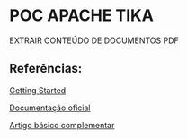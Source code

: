 # POC APACHE TIKA

EXTRAIR CONTEÚDO DE DOCUMENTOS PDF

## Referências:

[Getting Started](https://tika.apache.org/1.21/gettingstarted.html)

[Documentação oficial](https://tika.apache.org/1.20/examples.html)

[Artigo básico complementar](https://www.javatpoint.com/tika-extracting-pdf-file)

